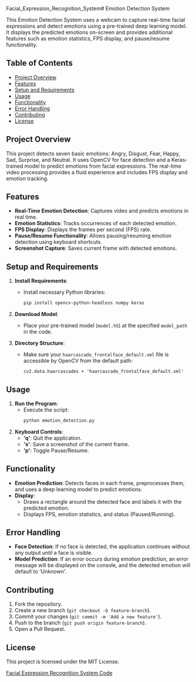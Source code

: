 Facial_Expression_Recognition_System# Emotion Detection System

This Emotion Detection System uses a webcam to capture real-time facial expressions and detect emotions using a pre-trained deep learning model. It displays the predicted emotions on-screen and provides additional features such as emotion statistics, FPS display, and pause/resume functionality.

## Table of Contents
- [Project Overview](#project-overview)
- [Features](#features)
- [Setup and Requirements](#setup-and-requirements)
- [Usage](#usage)
- [Functionality](#functionality)
- [Error Handling](#error-handling)
- [Contributing](#contributing)
- [License](#license)

## Project Overview

This project detects seven basic emotions: Angry, Disgust, Fear, Happy, Sad, Surprise, and Neutral. It uses OpenCV for face detection and a Keras-trained model to predict emotions from facial expressions. The real-time video processing provides a fluid experience and includes FPS display and emotion tracking.

## Features

- **Real-Time Emotion Detection**: Captures video and predicts emotions in real time.
- **Emotion Statistics**: Tracks occurrences of each detected emotion.
- **FPS Display**: Displays the frames per second (FPS) rate.
- **Pause/Resume Functionality**: Allows pausing/resuming emotion detection using keyboard shortcuts.
- **Screenshot Capture**: Saves current frame with detected emotions.

## Setup and Requirements

1. **Install Requirements**:
   - Install necessary Python libraries:
     ```bash
     pip install opencv-python-headless numpy keras
     ```
2. **Download Model**:
   - Place your pre-trained model (`model.h5`) at the specified `model_path` in the code.

3. **Directory Structure**:
   - Make sure your `haarcascade_frontalface_default.xml` file is accessible by OpenCV from the default path:
     ```plaintext
     cv2.data.haarcascades + 'haarcascade_frontalface_default.xml'
     ```

## Usage

1. **Run the Program**:
   - Execute the script:
     ```bash
     python emotion_detection.py
     ```
2. **Keyboard Controls**:
   - **'q'**: Quit the application.
   - **'s'**: Save a screenshot of the current frame.
   - **'p'**: Toggle Pause/Resume.

## Functionality

- **Emotion Prediction**: Detects faces in each frame, preprocesses them, and uses a deep learning model to predict emotions.
- **Display**:
  - Draws a rectangle around the detected face and labels it with the predicted emotion.
  - Displays FPS, emotion statistics, and status (Paused/Running).
  
## Error Handling

- **Face Detection**: If no face is detected, the application continues without any output until a face is visible.
- **Model Prediction**: If an error occurs during emotion prediction, an error message will be displayed on the console, and the detected emotion will default to 'Unknown'.

## Contributing

1. Fork the repository.
2. Create a new branch (`git checkout -b feature-branch`).
3. Commit your changes (`git commit -m 'Add a new feature'`).
4. Push to the branch (`git push origin feature-branch`).
5. Open a Pull Request.

## License

This project is licensed under the MIT License.

[Facial Expression Recognition System Code](https://github.com/SoaibAslam/Facial_Expression_Recognition_System/blob/main/test.py)
